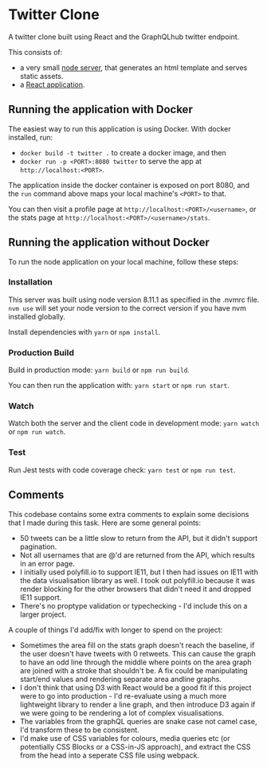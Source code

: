 # Twitter Clone

A twitter clone built using React and the GraphQLhub twitter endpoint.

This consists of:

-   a very small [node server](/src/server), that generates an html template and serves static assets.
-   a [React application](/src/app).

## Running the application with Docker

The easiest way to run this application is using Docker. With docker installed, run:

-   `docker build -t twitter .` to create a docker image, and then
-   `docker run -p <PORT>:8080 twitter` to serve the app at `http://localhost:<PORT>`.

The application inside the docker container is exposed on port 8080, and the `run` command above maps your local machine's `<PORT>` to that.

You can then visit a profile page at `http://localhost:<PORT>/<username>`, or the stats page at `http://localhost:<PORT>/<username>/stats`.

## Running the application without Docker

To run the node application on your local machine, follow these steps:

### Installation

This server was built using node version 8.11.1 as specified in the .nvmrc file. `nvm use` will set your node version to the correct version if you have nvm installed globally.

Install dependencies with `yarn` or `npm install`.

### Production Build

Build in production mode:
`yarn build` or `npm run build`.

You can then run the application with:
`yarn start` or `npm run start`.

### Watch

Watch both the server and the client code in development mode:
`yarn watch` or `npm run watch`.

### Test

Run Jest tests with code coverage check:
`yarn test` or `npm run test`.

## Comments

This codebase contains some extra comments to explain some decisions that I made during this task. Here are some general points:

-   50 tweets can be a little slow to return from the API, but it didn't support pagination.
-   Not all usernames that are @'d are returned from the API, which results in an error page.
-   I initially used polyfill.io to support IE11, but I then had issues on IE11 with the data visualisation library as well. I took out polyfill.io because it was render blocking for the other browsers that didn't need it and dropped IE11 support.
-   There's no proptype validation or typechecking - I'd include this on a larger project.

A couple of things I'd add/fix with longer to spend on the project:

-   Sometimes the area fill on the stats graph doesn't reach the baseline, if the user doesn't have tweets with 0 retweets. This can cause the graph to have an odd line through the middle where points on the area graph are joined with a stroke that shouldn't be. A fix could be manipulating start/end values and rendering separate area andline graphs.
-   I don't think that using D3 with React would be a good fit if this project were to go into production - I'd re-evaluate using a much more lightweight library to render a line graph, and then introduce D3 again if we were going to be rendering a lot of complex visualisations.
-   The variables from the graphQL queries are snake case not camel case, I'd transform these to be consistent.
-   I'd make use of CSS variables for colours, media queries etc (or potentially CSS Blocks or a CSS-in-JS approach), and extract the CSS from the head into a seperate CSS file using webpack.
